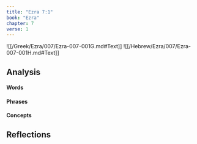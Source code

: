 ```yaml
---
title: "Ezra 7:1"
book: "Ezra"
chapter: 7
verse: 1
---
```

![[/Greek/Ezra/007/Ezra-007-001G.md#Text]]
![[/Hebrew/Ezra/007/Ezra-007-001H.md#Text]]

## Analysis

#### Words

#### Phrases

#### Concepts

## Reflections
